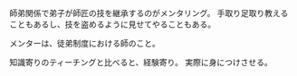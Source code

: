 師弟関係で弟子が師匠の技を継承するのがメンタリング。
手取り足取り教えることもあるし、技を盗めるように見せてやることもある。

メンターは、徒弟制度における師のこと。

知識寄りのティーチングと比べると、経験寄り。
実際に身につけさせる。
